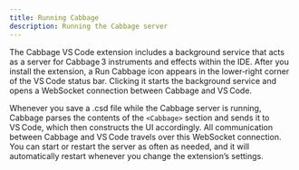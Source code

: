 ```yaml
---
title: Running Cabbage
description: Running the Cabbage server
---
```


The Cabbage VS Code extension includes a background service that acts as a server for Cabbage 3 instruments and effects within the IDE. After you install the extension, a Run Cabbage icon appears in the lower‑right corner of the VS Code status bar. Clicking it starts the background service and opens a WebSocket connection between Cabbage and VS Code.

Whenever you save a .csd file while the Cabbage server is running, Cabbage parses the contents of the `<Cabbage>` section and sends it to VS Code, which then constructs the UI accordingly. All communication between Cabbage and VS Code travels over this WebSocket connection. You can start or restart the server as often as needed, and it will automatically restart whenever you change the extension’s settings.
